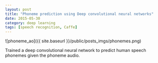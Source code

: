 ```yaml
---
layout: post
title: "Phoneme prediction using Deep convolutional neural networks"
date: 2015-05-30
category: deep learning
tags: [speech recognition, Caffe]
---
```

![phoneme_ao]({{ site.baseurl }}/public/posts_imgs/phonemes.png)
<p class="proj-text-content">Trained a deep convolutional neural network to predict human speech phonemes given the phoneme audio.</p>
